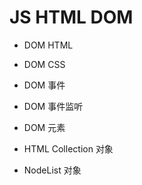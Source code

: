# JS HTML DOM

- DOM HTML

- DOM CSS

- DOM 事件

- DOM 事件监听

- DOM 元素

- HTML Collection 对象

- NodeList 对象
